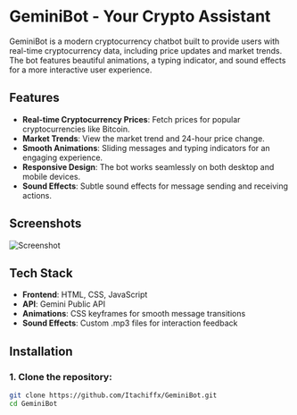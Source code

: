 # GeminiBot - Your Crypto Assistant

GeminiBot is a modern cryptocurrency chatbot built to provide users with real-time cryptocurrency data, including price updates and market trends. The bot features beautiful animations, a typing indicator, and sound effects for a more interactive user experience.

## Features

- **Real-time Cryptocurrency Prices**: Fetch prices for popular cryptocurrencies like Bitcoin.
- **Market Trends**: View the market trend and 24-hour price change.
- **Smooth Animations**: Sliding messages and typing indicators for an engaging experience.
- **Responsive Design**: The bot works seamlessly on both desktop and mobile devices.
- **Sound Effects**: Subtle sound effects for message sending and receiving actions.

## Screenshots

![Screenshot](screenshot.png)  <!-- If you have a screenshot, add it here -->

## Tech Stack

- **Frontend**: HTML, CSS, JavaScript
- **API**: Gemini Public API
- **Animations**: CSS keyframes for smooth message transitions
- **Sound Effects**: Custom .mp3 files for interaction feedback

## Installation

### 1. Clone the repository:

```bash
git clone https://github.com/Itachiffx/GeminiBot.git
cd GeminiBot
